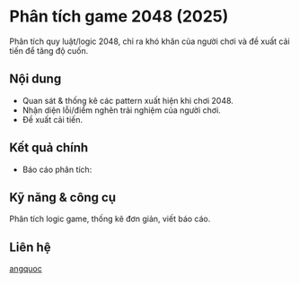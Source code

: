 # Phân tích game 2048 (2025)

Phân tích quy luật/logic 2048, chỉ ra khó khăn của người chơi và đề xuất cải tiến để tăng độ cuốn.

## Nội dung
- Quan sát & thống kê các pattern xuất hiện khi chơi 2048.
- Nhận diện lỗi/điểm nghẽn trải nghiệm của người chơi.
- Đề xuất cải tiến.

## Kết quả chính
- Báo cáo phân tích: 

## Kỹ năng & công cụ
Phân tích logic game, thống kê đơn giản, viết báo cáo.

## Liên hệ
[angquoc](https://github.com/angquoc)
